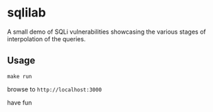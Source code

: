 # sqlilab

A small demo of SQLi vulnerabilities showcasing the various stages of interpolation of the queries.

## Usage

`make run`

browse to `http://localhost:3000`

have fun

